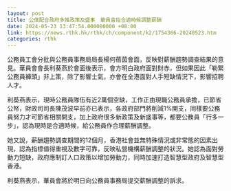 ```yaml
---
layout: post
title: 公僕配合政府多推政策及盛事　華員會指合適時候調整薪酬
date: 2024-05-23 13:47:54.000000000 +08:00
link: https://news.rthk.hk/rthk/ch/component/k2/1754366-20240523.htm
categories: rthk
---
```


公務員工會分批與公務員事務局局長楊何蓓茵會面，反映對薪酬趨勢調查結果的意見。華員會會長利葵燕於會面後表示，會方明白政府面對財赤，但如果因此「勒緊公務員褲頭」非上策，除了影響士氣，亦會在全港面對人手短缺情況下，影響招聘人才。

利葵燕表示，現時公務員隊伍有近2萬個空缺，工作正由現職公務員承擔，已節省公帑，財政司司長陳茂波早前亦已表示，各政府部門將削減1%開支，同樣要公務員努力才可節省相關開支，加上政府很多新政策及新盛事等，都要公務員「行多一步」，認為現時是合適時候，給公務員作合理薪酬調整。

她又說，薪酬趨勢調查期間的12個月，香港社會並無特殊情況或非常態的因素出現，認為指標值得重視及數字可靠，反映私營機構薪酬調整的狀況。她認為面對勞動力短缺，政府應制訂人口政策以增加勞動力，同時加速打造智慧型政府及智慧型香港。

利葵燕表示，華員會將於明日向公務員事務局提交薪酬調整的訴求。
